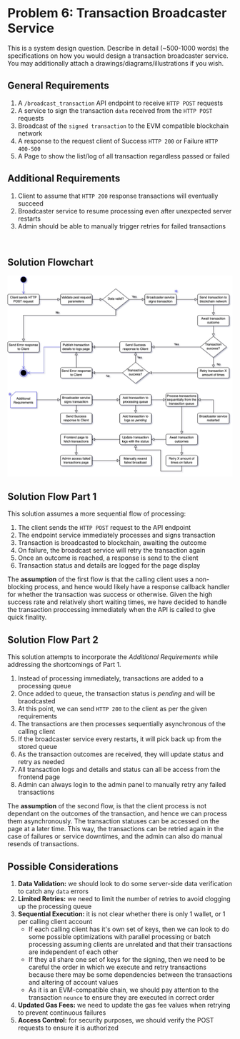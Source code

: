 # Problem 6: Transaction Broadcaster Service

This is a system design question. Describe in detail (~500-1000 words) the specifications on how you would design a transaction broadcaster service. You may additionally attach a drawings/diagrams/illustrations if you wish.

## General Requirements

1. A `/broadcast_transaction` API endpoint to receive `HTTP POST` requests
2. A service to sign the transaction `data` received from  the `HTTP POST` requests
3. Broadcast of the `signed transaction` to the EVM compatible blockchain network
4. A response to the request client of Success `HTTP 200` or Failure `HTTP 400-500`
5. A Page to show the list/log of all transaction regardless passed or failed

## Additional Requirements
1. Client to assume that `HTTP 200` response transactions will eventually succeed
2. Broadcaster service to resume processing even after unexpected server restarts
3. Admin should be able to manually trigger retries for failed transactions

<br>

## Solution Flowchart
![flowchart img](flowchart.jpg "General Flow")

## Solution Flow Part 1
This solution assumes a more sequential flow of processing:  

1. The client sends the `HTTP POST` request to the API endpoint
2. The endpoint service immediately processes and signs transaction
3. Transaction is broadcasted to blockchain, awaiting the outcome
4. On failure, the broadcast service will retry the transaction again
5. Once an outcome is reached, a response is send to the client
6. Transaction status and details are logged for the page display

The **assumption** of the first flow is that the calling client uses a non-blocking process, 
and hence would likely have a response callback handler for whether the transaction was success 
or otherwise. Given the high success rate and relatively short waiting times, we have decided to 
handle the transaction proccessing immediately when the API is called to give quick finality. 

## Solution Flow Part 2 
This solution attempts to incorporate the *Additional Requirements* while addressing the shortcomings of Part 1.

1. Instead of processing immediately, transactions are added to a processing queue
2. Once added to queue, the transaction status is *pending* and will be braodcasted 
3. At this point, we can send `HTTP 200` to the client as per the given requirements
4. The transactions are then processes sequentially asynchronous of the calling client
5. If the broadcaster service every restarts, it will pick back up from the stored queue
6. As the transaction outcomes are received, they will update status and retry as needed 
7. All transaction logs and details and status can all be access from the frontend page
8. Admin can always login to the admin panel to manually retry any failed transactions

The **assumption** of the second flow, is that the client process is not dependant on the outcomes
of the transaction, and hence we can process them asynchronously. The transaction statuses can be 
accessed on the page at a later time. This way, the transactions can be retried again in the case 
of failures or service downtimes, and the admin can also do manual resends of transactions. 

## Possible Considerations
1. **Data Validation:** we should look to do some server-side data verification to catch any `data` errors
2. **Limited Retries:** we need to limit the number of retries to avoid clogging up the processing queue 
3. **Sequential Execution:** it is not clear whether there is only 1 wallet, or 1 per calling client account
    * If each calling client has it's own set of keys, then we can look to do some possible optimizations with parallel processing or batch processing assuming clients are unrelated and that their transactions are independent of each other
    * If they all share one set of keys for the signing, then we need to be careful the order in which we execute and retry transactions because there may be some dependencies between the transactions and altering of account values
    * As it is an EVM-compatible chain, we should pay attention to the transaction `nounce` to ensure they are executed in correct order  
4. **Updated Gas Fees:** we need to update the gas fee values when retrying to prevent continuous failures
5. **Access Control:** for security purposes, we should verify the POST requests to ensure it is authorized















